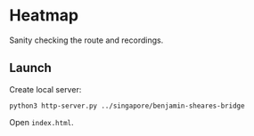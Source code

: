 # Heatmap

Sanity checking the route and recordings.

## Launch

Create local server:

```
python3 http-server.py ../singapore/benjamin-sheares-bridge
```

Open `index.html`.
